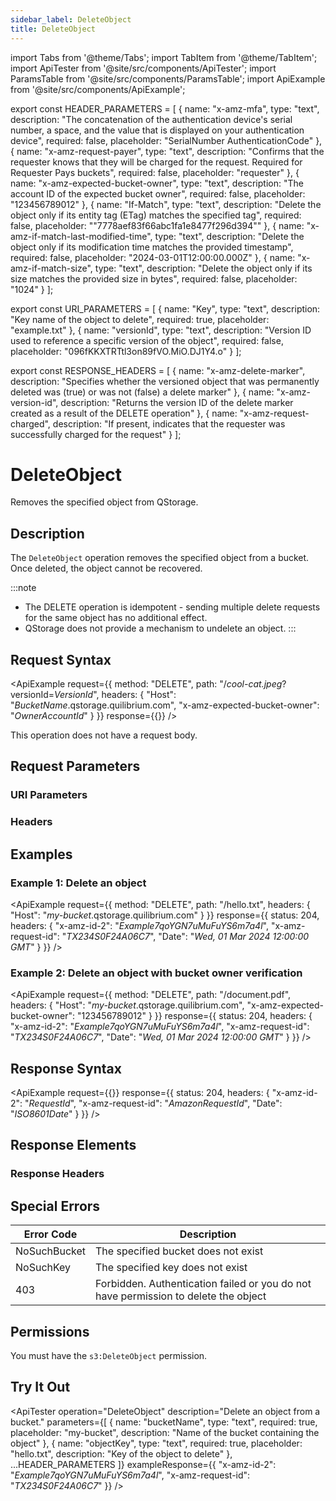 ```yaml
---
sidebar_label: DeleteObject
title: DeleteObject
---
```


import Tabs from '@theme/Tabs';
import TabItem from '@theme/TabItem';
import ApiTester from '@site/src/components/ApiTester';
import ParamsTable from '@site/src/components/ParamsTable';
import ApiExample from '@site/src/components/ApiExample';

export const HEADER_PARAMETERS = [
  {
    name: "x-amz-mfa",
    type: "text",
    description: "The concatenation of the authentication device's serial number, a space, and the value that is displayed on your authentication device",
    required: false,
    placeholder: "SerialNumber AuthenticationCode"
  },
  {
    name: "x-amz-request-payer",
    type: "text",
    description: "Confirms that the requester knows that they will be charged for the request. Required for Requester Pays buckets",
    required: false,
    placeholder: "requester"
  },
  {
    name: "x-amz-expected-bucket-owner",
    type: "text",
    description: "The account ID of the expected bucket owner",
    required: false,
    placeholder: "123456789012"
  },
  {
    name: "If-Match",
    type: "text",
    description: "Delete the object only if its entity tag (ETag) matches the specified tag",
    required: false,
    placeholder: "\"7778aef83f66abc1fa1e8477f296d394\""
  },
  {
    name: "x-amz-if-match-last-modified-time",
    type: "text",
    description: "Delete the object only if its modification time matches the provided timestamp",
    required: false,
    placeholder: "2024-03-01T12:00:00.000Z"
  },
  {
    name: "x-amz-if-match-size",
    type: "text",
    description: "Delete the object only if its size matches the provided size in bytes",
    required: false,
    placeholder: "1024"
  }
];

export const URI_PARAMETERS = [
  {
    name: "Key",
    type: "text",
    description: "Key name of the object to delete",
    required: true,
    placeholder: "example.txt"
  },
  {
    name: "versionId",
    type: "text",
    description: "Version ID used to reference a specific version of the object",
    required: false,
    placeholder: "096fKKXTRTtl3on89fVO.MiO.DJ1Y4.o"
  }
];

export const RESPONSE_HEADERS = [
  {
    name: "x-amz-delete-marker",
    description: "Specifies whether the versioned object that was permanently deleted was (true) or was not (false) a delete marker"
  },
  {
    name: "x-amz-version-id",
    description: "Returns the version ID of the delete marker created as a result of the DELETE operation"
  },
  {
    name: "x-amz-request-charged",
    description: "If present, indicates that the requester was successfully charged for the request"
  }
];

# DeleteObject

Removes the specified object from QStorage.

## Description

The `DeleteObject` operation removes the specified object from a bucket. Once deleted, the object cannot be recovered.

:::note
- The DELETE operation is idempotent - sending multiple delete requests for the same object has no additional effect.
- QStorage does not provide a mechanism to undelete an object.
:::

## Request Syntax

<ApiExample
  request={{
    method: "DELETE",
    path: "/_cool-cat.jpeg_?versionId=_VersionId_",
    headers: {
      "Host": "_BucketName_.qstorage.quilibrium.com",
      "x-amz-expected-bucket-owner": "_OwnerAccountId_"
    }
  }}
  response={{}}
/>

This operation does not have a request body.

## Request Parameters

### URI Parameters

<ParamsTable parameters={URI_PARAMETERS} />

### Headers

<ParamsTable parameters={HEADER_PARAMETERS} />

## Examples

### Example 1: Delete an object

<ApiExample
  request={{
    method: "DELETE",
    path: "/hello.txt",
    headers: {
      "Host": "_my-bucket_.qstorage.quilibrium.com"
    }
  }}
  response={{
    status: 204,
    headers: {
      "x-amz-id-2": "_Example7qoYGN7uMuFuYS6m7a4l_",
      "x-amz-request-id": "_TX234S0F24A06C7_",
      "Date": "_Wed, 01 Mar 2024 12:00:00 GMT_"
    }
  }}
/>

### Example 2: Delete an object with bucket owner verification

<ApiExample
  request={{
    method: "DELETE",
    path: "/document.pdf",
    headers: {
      "Host": "_my-bucket_.qstorage.quilibrium.com",
      "x-amz-expected-bucket-owner": "123456789012"
    }
  }}
  response={{
    status: 204,
    headers: {
      "x-amz-id-2": "_Example7qoYGN7uMuFuYS6m7a4l_",
      "x-amz-request-id": "_TX234S0F24A06C7_",
      "Date": "_Wed, 01 Mar 2024 12:00:00 GMT_"
    }
  }}
/>

## Response Syntax

<ApiExample
  request={{}}
  response={{
    status: 204,
    headers: {
      "x-amz-id-2": "_RequestId_",
      "x-amz-request-id": "_AmazonRequestId_",
      "Date": "_ISO8601Date_"
    }
  }}
/>

## Response Elements

### Response Headers

<ParamsTable responseElements={RESPONSE_HEADERS} type="response" />

## Special Errors

| Error Code | Description |
|------------|-------------|
| NoSuchBucket | The specified bucket does not exist |
| NoSuchKey | The specified key does not exist |
| 403 | Forbidden. Authentication failed or you do not have permission to delete the object |

## Permissions

You must have the `s3:DeleteObject` permission.

## Try It Out

<ApiTester
  operation="DeleteObject"
  description="Delete an object from a bucket."
  parameters={[
    {
      name: "bucketName",
      type: "text",
      required: true,
      placeholder: "my-bucket",
      description: "Name of the bucket containing the object"
    },
    {
      name: "objectKey",
      type: "text",
      required: true,
      placeholder: "hello.txt",
      description: "Key of the object to delete"
    },
    ...HEADER_PARAMETERS
  ]}
  exampleResponse={{
    "x-amz-id-2": "_Example7qoYGN7uMuFuYS6m7a4l_",
    "x-amz-request-id": "_TX234S0F24A06C7_"
  }}
/> 